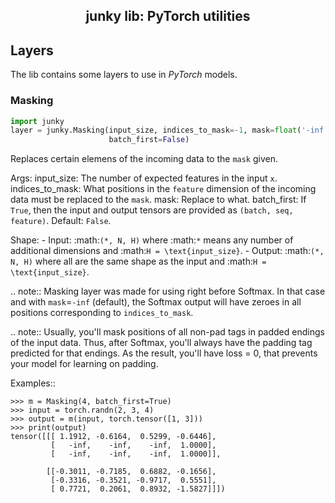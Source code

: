 <h2 align="center">junky lib: PyTorch utilities</h2>

## Layers

The lib contains some layers to use in *PyTorch* models.

### Masking

```python
import junky
layer = junky.Masking(input_size, indices_to_mask=-1, mask=float('-inf'),
                      batch_first=False)
```
Replaces certain elemens of the incoming data to the `mask` given.

Args:
    input_size: The number of expected features in the input `x`.
    indices_to_mask: What positions in the `feature` dimension of the
        incoming data must be replaced to the `mask`.
    mask: Replace to what.
    batch_first: If ``True``, then the input and output tensors are
        provided as `(batch, seq, feature)`. Default: ``False``.

Shape:
    - Input: :math:`(*, N, H)` where :math:`*` means any number of
      additional dimensions and :math:`H = \text{input_size}`.
    - Output: :math:`(*, N, H)` where all are the same shape as the input
      and :math:`H = \text{input_size}`.

.. note:: Masking layer was made for using right before Softmax. In that
    case and with `mask`=``-inf`` (default), the Softmax output will have
    zeroes in all positions corresponding to `indices_to_mask`.

.. note:: Usually, you'll mask positions of all non-pad tags in padded
    endings of the input data. Thus, after Softmax, you'll always have the
    padding tag predicted for that endings. As the result, you'll have
    loss = 0, that prevents your model for learning on padding.

Examples::

    >>> m = Masking(4, batch_first=True)
    >>> input = torch.randn(2, 3, 4)
    >>> output = m(input, torch.tensor([1, 3]))
    >>> print(output)
    tensor([[[ 1.1912, -0.6164,  0.5299, -0.6446],
             [   -inf,    -inf,    -inf,  1.0000],
             [   -inf,    -inf,    -inf,  1.0000]],

            [[-0.3011, -0.7185,  0.6882, -0.1656],
             [-0.3316, -0.3521, -0.9717,  0.5551],
             [ 0.7721,  0.2061,  0.8932, -1.5827]]])
